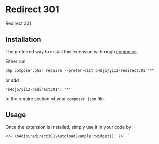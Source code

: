 Redirect 301
============
Redirect 301

Installation
------------

The preferred way to install this extension is through [composer](http://getcomposer.org/download/).

Either run

```
php composer.phar require --prefer-dist b4djo/yii2-redirect301 "*"
```

or add

```
"b4djo/yii2-redirect301": "*"
```

to the require section of your `composer.json` file.


Usage
-----

Once the extension is installed, simply use it in your code by  :

```php
<?= \b4djo\redirect301\AutoloadExample::widget(); ?>```